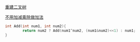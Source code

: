 [重建二叉树]()



[不用加减乘除做加法]()

```C++
int Add(int num1, int num2){
        return num2 ? Add(num1^num2, (num1&num2)<<1) : num1;
}
```


